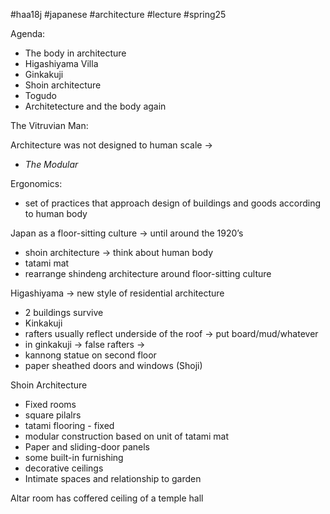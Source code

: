 #haa18j #japanese #architecture #lecture #spring25 

Agenda: 

- The body in architecture
- Higashiyama Villa
- Ginkakuji
- Shoin architecture
- Togudo
- Architetecture and the body again

The Vitruvian Man: 

Architecture was not designed to human scale →

- *The Modular*

Ergonomics: 

- set of practices that approach design of buildings and goods according to human body

Japan as a floor-sitting culture → until around the 1920’s

- shoin architecture → think about human body
- tatami mat
- rearrange shindeng architecture around floor-sitting culture

Higashiyama → new style of residential architecture

- 2 buildings survive
- Kinkakuji
- rafters usually reflect underside of the roof → put board/mud/whatever
- in ginkakuji → false rafters →
- kannong statue on second floor
- paper sheathed doors and windows (Shoji)

Shoin Architecture

- Fixed rooms
- square pilalrs
- tatami flooring - fixed
- modular construction based on unit of tatami mat
- Paper and sliding-door panels
- some built-in furnishing
- decorative ceilings
- Intimate spaces and relationship to garden

Altar room has coffered ceiling of a temple hall